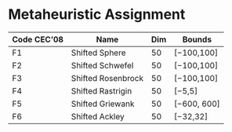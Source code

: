 # Metaheuristic Assignment

| Code CEC’08 | Name | Dim | Bounds |
| --- | --- | --- | --- |
| F1 | Shifted Sphere | 50 | [−100,100] |
| F2 | Shifted Schwefel | 50 | [−100,100] |
| F3 | Shifted Rosenbrock | 50 | [−100,100] |
| F4 | Shifted Rastrigin | 50 | [−5,5] |
| F5 | Shifted Griewank | 50 | [−600, 600] |
| F6 | Shifted Ackley | 50 | [−32,32] |

